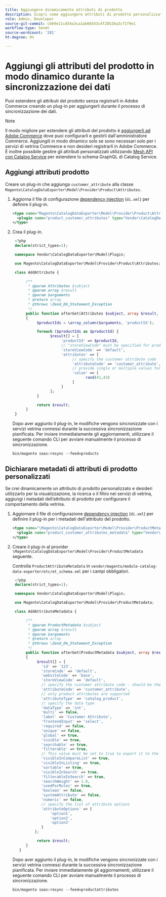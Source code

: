 ```yaml
---
title: Aggiungere dinamicamente attributi di prodotto
description: Scopri come aggiungere attributi di prodotto personalizzati ai feed di esportazione dei dati in modo dinamico durante il processo di sincronizzazione dei dati.
role: Admin, Developer
source-git-commit: cb69e11cd54a3ca1ab66543c4f28526a3cf1f9e1
workflow-type: tm+mt
source-wordcount: '281'
ht-degree: 0%

---
```


# Aggiungi gli attributi del prodotto in modo dinamico durante la sincronizzazione dei dati

Puoi estendere gli attributi del prodotto senza registrarli in Adobe Commerce creando un plug-in per aggiungerli durante il processo di sincronizzazione dei dati.

>[!NOTE]
>
>Il modo migliore per estendere gli attributi del prodotto è [aggiungerli ad Adobe Commerce](extensibility-and-customizations.md#add-product-attributes-to-adobe-commerce) dove puoi configurarli e gestirli dall&#39;amministratore Commerce. Aggiungili in modo dinamico solo se sono necessari solo per i servizi di vetrina Commerce e non desideri registrarli in Adobe Commerce. È inoltre possibile gestire gli attributi personalizzati utilizzando [Mesh API con Catalog Service](../catalog-service/mesh.md) per estendere lo schema GraphQL di Catalog Service.

## Aggiungi attributi prodotto

Creare un plug-in che aggiunga `customer_attribute` alla classe `Magento\CatalogDataExporter\Model\Provider\Product\Attributes`.

1. Aggiorna il file di configurazione [dependency injection](https://developer.adobe.com/commerce/php/development/build/dependency-injection-file/) (`di.xml`) per definire il plug-in.

   ```xml
   <type name="Magento\CatalogDataExporter\Model\Provider\Product\Attributes">
     <plugin name="product_customer_attributes" type="Vendor\CatalogDataExporter\Model\Plugin\AddAttribute"/>
   </type>
   ```

1. Crea il plug-in.

   ```php
    <?php
    declare(strict_types=1);
   
    namespace Vendor\CatalogDataExporter\Model\Plugin;
   
    use Magento\CatalogDataExporter\Model\Provider\Product\Attributes;
   
    class AddAttribute {
   
         /**
          * @param Attributes $subject
          * @param array $result
          * @param $arguments
          * @return array
          * @throws \Zend_Db_Statement_Exception
          */
         public function afterGet(Attributes $subject, array $result, $arguments): array
         {
              $productIds = \array_column($arguments, 'productId');
   
              foreach ($productIds as $productId) {
                    $result[] = [
                         'productId' => $productId,
                         // "storeViewCode" must be specified for products where the customer attribute value should be set
                         'storeViewCode' => 'default',
                         'attributes' => [
                              // specify the customer attribute code
                              'attributeCode' => 'customer_attribute',
                              // provide single or multiple values for the attribute
                              'value' => [
                                    rand(41,43)
                              ]
                         ]
                    ];
              }
   
              return $result;
         }
    }
   ```

   Dopo aver aggiunto il plug-in, le modifiche vengono sincronizzate con i servizi vetrina connessi durante la successiva sincronizzazione pianificata. Per inviare immediatamente gli aggiornamenti, utilizzare il seguente comando CLI per avviare manualmente il processo di sincronizzazione.

   ```
   bin/magento saas:resync --feed=products
   ```

## Dichiarare metadati di attributi di prodotto personalizzati

Se crei dinamicamente un attributo di prodotto personalizzato e desideri utilizzarlo per la visualizzazione, la ricerca o il filtro nei servizi di vetrina, aggiungi i metadati dell’attributo di prodotto per configurare il comportamento della vetrina.

1. Aggiornare il file di configurazione [dependency injection](https://developer.adobe.com/commerce/php/development/build/dependency-injection-file/) (`di.xml`) per definire il plug-in per i metadati dell&#39;attributo del prodotto.

   ```xml
   <type name="\Magento\CatalogDataExporter\Model\Provider\ProductMetadata">
     <plugin name="product_customer_attributes_metadata" type="Vendor\CatalogDataExporter\Model\Plugin\AddAttributeMetadata"/>
   </type>
   ```

1. Creare il plug-in al provider `\Magento\CatalogDataExporter\Model\Provider\ProductMetadata` seguente.

   Controlla `ProductAttributeMetadata` in `vendor/magento/module-catalog-data-exporter/etc/et_schema.xml` per i campi obbligatori.

   ```php
    <?php
    declare(strict_types=1);
   
    namespace Vendor\CatalogDataExporter\Model\Plugin;
   
    use Magento\CatalogDataExporter\Model\Provider\ProductMetadata;
   
    class AddAttributeMetadata {
   
         /**
          * @param ProductMetadata $subject
          * @param array $result
          * @param $arguments
          * @return array
          * @throws \Zend_Db_Statement_Exception
          */
         public function afterGet(ProductMetadata $subject, array $result, $arguments): array
         {
              $result[] = [
                'id' => '123',
                'storeCode' => 'default',
                'websiteCode' => 'base',
                'storeViewCode' => 'default',
                // specify the customer attribute code - should be the same as used in the products attributes plugin
                'attributeCode' => 'customer_attribute',
                // only product attributes are supported
                'attributeType' => 'catalog_product',
                // specify the data type
                'dataType' => 'int',
                'multi' => false,
                'label' => 'Customer Attribute',
                'frontendInput' => 'select',
                'required' => false,
                'unique' => false,
                'global' => true,
                'visible' => true,
                'searchable' => true,
                'filterable' => true,
                // This value must be set to true to export it to the storefront services
                'visibleInCompareList' => true,
                'visibleInListing' => true,
                'sortable' => true,
                'visibleInSearch' => true,
                'filterableInSearch' => true,
                'searchWeight' => 1.0,
                'usedForRules' => true,
                'boolean' => false,
                'systemAttribute' => false,
                'numeric' => false,
                // specify the list of attribute options
                'attributeOptions' => [
                    'option1',
                    'option2',
                    'option3'
                ]
             ];
   
              return $result;
         }
      }
   ```

   Dopo aver aggiunto il plug-in, le modifiche vengono sincronizzate con i servizi vetrina connessi durante la successiva sincronizzazione pianificata. Per inviare immediatamente gli aggiornamenti, utilizzare il seguente comando CLI per avviare manualmente il processo di sincronizzazione.

   ```
   bin/magento saas:resync --feed=productattributes
   ```
